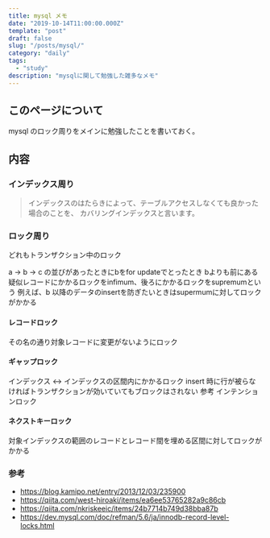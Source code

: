 ```yaml
---
title: mysql メモ
date: "2019-10-14T11:00:00.000Z"
template: "post"
draft: false
slug: "/posts/mysql/"
category: "daily"
tags:
  - "study"
description: "mysqlに関して勉強した雑多なメモ"
---
```


## このページについて

mysql のロック周りをメインに勉強したことを書いておく。

## 内容

### インデックス周り

> インデックスのはたらきによって、テーブルアクセスしなくても良かった場合のことを、 カバリングインデックスと言います。

### ロック周り

どれもトランザクション中のロック

a -> b -> c の並びがあったときにbをfor updateでとったとき
bよりも前にある疑似レコードにかかるロックをinfimum、後ろにかかるロックをsupremumという
例えば、b 以降のデータのinsertを防ぎたいときはsupermumに対してロックがかかる

#### レコードロック

その名の通り対象レコードに変更がないようにロック

#### ギャップロック

インデックス <-> インデックスの区間内にかかるロック
insert 時に行が被らなければトランザクションが効いていてもブロックはされない
参考 インテンションロック


#### ネクストキーロック

対象インデックスの範囲のレコードとレコード間を埋める区間に対してロックがかかる

### 参考

- https://blog.kamipo.net/entry/2013/12/03/235900
- https://qiita.com/west-hiroaki/items/ea6ee53765282a9c86cb
- https://qiita.com/nkriskeeic/items/24b7714b749d38bba87b
- https://dev.mysql.com/doc/refman/5.6/ja/innodb-record-level-locks.html
